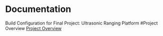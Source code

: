 # Documentation
Build Configuration for Final Project: Ultrasonic Ranging Platform
#Project Overview
[Project Overview](https://github.com/cu-ecen-aeld/final-project-GGnando/wiki/Project-Overview)
